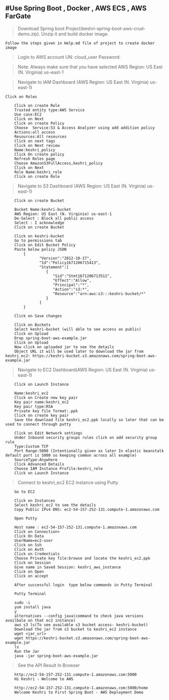 #Use Spring Boot , Docker , AWS ECS , AWS FarGate
--------------------------------------------------------------------------------------------------------------------------------------------------------------------------

> Download Spring boot Project(keshri-spring-boot-aws-crud-demo.zip). Unzip it and build docker image.

	Follow the steps given in Help.md file of project to create docker image


> Login to AWS account
	UN: cloud_user
	Password: <password>
	
> Note: Always make sure that you have selected AWS Region: US East (N. Virginia) us-east-1

> Navigate to IAM Dashboard (AWS Region: US East (N. Virginia) us-east-1)
	
	Click on Roles
	
		Click on create Role
		Trusted entity type:AWS Service
		Use case:EC2
		Click on Next
		Click on create Policy
		Choose  Service:S3 & Access Analyzer using add addition policy
		Actions:all access
		Resources:All resources
		Click on next tags
		Click on Next review
		Name:keshri_policy
		Click On create policy
		Refresh Roles page
		Choose AmazonS3FullAccess,keshri_policy
		Click on Next
		Role Name:keshri_role
		Click on create Role

> Navigate to S3 Dashboard (AWS Region: US East (N. Virginia) us-east-1)

		Click on create Bucket
		
		Bucket Name:keshri-bucket
		AWS Region: US East (N. Virginia) us-east-1
		De-Select : Block all public access
		Select : I acknowledge
		Click on create Bucket

		Click on keshri-bucket
		Go to permissions tab 
		Click on Edit Bucket Policy
		Paste below policy JSON
			{
				   "Version":"2012-10-17",
				   "Id":"Policy1671206715413",
				   "Statement":[
					  {
						 "Sid":"Stmt1671206713512",
						 "Effect":"Allow",
						 "Principal":"*",
						 "Action":"s3:*",
						 "Resource":"arn:aws:s3:::keshri-bucket/*"
					  }
				   ]
			}
			
		Click on Save changes
		
		Click on Buckets
		Select keshri-bucket (will able to see access as public)
		Click on Upload
		Drop spring-boot-aws-example.jar
		Click on Upload
		Now click on uploaded jar to see the details
		Object URL it will be used later to download the jar from keshri_ec2: https://keshri-bucket.s3.amazonaws.com/spring-boot-aws-example.jar

> Navigate to EC2 Dashboard(AWS Region: US East (N. Virginia) us-east-1)
	
		Click on Launch Instance
		
		Name:keshri_ec2
		Click on Create new key pair
		Key pair name:keshri_ec2
		Key pair type:RSA
		Private key file format:.ppk
		Click on create key pair
		Save the download file keshri_ec2.ppk locally so later that can be used to connect through putty

		Click on Edit Network settings
		Under Inbound security groups rules click on add security group rule
		Type:Custom TCP
		Port Range:5000 (Intentionally given as later In elastic beanstalk default port is 5000 so keeping common across all example)
		SourceType:Anywhere
		Click Advanced Details
		Choose IAM Instance Profile:keshri_role
		Click on Launch Instance

> Connect to keshri_ec2 EC2 instance using Putty

		Go to EC2
		
		Click on Instances
		Select keshri_ec2 to see the details
		Copy Public IPv4 DNS: ec2-54-157-252-131.compute-1.amazonaws.com
		
		Open Putty
		
		Host name : ec2-54-157-252-131.compute-1.amazonaws.com
		Click on Connection>
		Click On Data
		UserName=ec2-user
		Click on Ssh
		Click on Auth
		Click on Credentials
		Choose Private key file:browse and locate the keshri_ec2.ppk
		Click on Session
		Give name in Saved Session: keshri_aws_instance
		Click on Open
		Click on accept
		
		After successful login	type below commands in Putty Terminal
		
		Putty Terminal
		
		sudo -i
		yum install java
		y
		alternatives --config java(command to check java versions availbale on that ec2 instance)
		aws s3 ls(To see available s3 bucket access- keshri-bucket)
		Download the jar from s3 bucket to keshri_ec2 instance
		wget <jar_url>
		wget https://keshri-bucket.s3.amazonaws.com/spring-boot-aws-example.jar
		ls
		Run the Jar
		java -jar spring-boot-aws-example.jar

> See the API Result In Browser

		http://ec2-54-157-252-131.compute-1.amazonaws.com:5000
		Hi Keshri - Welcome to AWS
		
		http://ec2-54-157-252-131.compute-1.amazonaws.com:5000/home
		Welcome Keshri to First Spring Boot - AWS Deployment Demo
